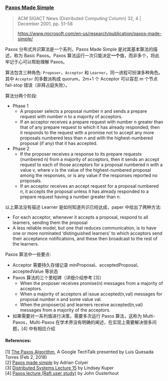 ### [Paxos Made Simple](../assets/pdfs/paxos-simple.pdf)

> ACM SIGACT News (Distributed Computing Column) 32, 4 | December 2001, pp. 51-58
>
> https://www.microsoft.com/en-us/research/publication/paxos-made-simple/

Paxos 分布式共识算法是一个系列，Paxos Made Simple 是对其基本算法的描述，称为 Basic Paxos。Paxos 算法运行一次只能决定**一个**值，而非多个，将此牢记于心可以帮助理解 Paxos。

算法包含三种角色: `Proposer`、`Acceptor` 和 `Learner`，同一进程可扮演多种角色。其中 `Acceptor` 的多数派构成 quorum，2m+1 个 Acceptor 可以容忍 m 个节点 fail-stop 错误（非拜占庭失败）。

算法分两个阶段:

- Phase 1
  - A proposer selects a proposal number n and sends a prepare request with number n to a majority of acceptors.
  - If an acceptor receives a prepare request with number n greater than that of any prepare request to which it has already responded, then it responds to the request with a promise not to accept any more proposals numbered less than n and with the highest-numbered proposal (if any) that it has accepted.
- Phase 2
  - If the proposer receives a response to its prepare requests (numbered n) from a majority of acceptors, then it sends an accept request to each of those acceptors for a proposal numbered n with a value v, where v is the value of the highest-numbered proposal among the responses, or is any value if the responses reported no proposals.
  - If an acceptor receives an accept request for a proposal numbered n, it accepts the proposal unless it has already responded to a prepare request having a number greater than n.

以上算法没有描述 Learner 是如何知道共识已经达成，paper 中给出了两种方法:

- For each acceptor, whenever it accepts a proposal, respond to all learners, sending them the proposal
- A less reliable model, but one that reduces communication, is to have one or more nominated ‘distinguished learners’ to which acceptors send their acceptance notifications, and these then broadcast to the rest of the learners.

Paxos 算法中一些要点:

- Acceptor 需要持久存储记录 minProposal、acceptedProposal、acceptedValue 等状态
- Paxos 算法的三个里程碑（详细介绍参考 [3]）
  - When the proposer receives promise(n) messages from a majority of acceptors.
  - When a majority of acceptors all issue accepted(n,val) messages for proposal number n and some value val.
  - When the proposer(s) and learners receive accepted(n,val) messages from a majority of the acceptors.
- 如果需要对一系列值进行决策，需要多次运行 Paxos 算法，这称为 Multi-Paxos，Multi-Paxos 在学术界没有明确的阐述，在实现上需要解决很多问题，[4] 中有相应介绍


#### References:

[1] [The Paxos Algorithm](https://www.youtube.com/watch?v=d7nAGI_NZPk), A Google TechTalk presented by Luis Quesada Torres (Feb 2, 2018)<br>
[2] [Paxos made simple](https://blog.acolyer.org/2015/03/04/paxos-made-simple/) by Adrian Colyer<br>
[3] [Distributed Systems Lecture 15](https://www.youtube.com/watch?v=UCmAzWvrFmo) by Lindsey Kuper<br>
[4] [Paxos lecture (Raft user study)](https://www.youtube.com/watch?v=JEpsBg0AO6o) by John Ousterhout